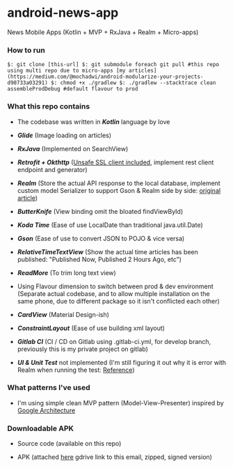 # android-news-app
News Mobile Apps (Kotlin + MVP + RxJava + Realm + Micro-apps)

### How to run
`
  $: git clone [this-url]
  $: git submodule foreach git pull #this repo using multi repo due to micro-apps [my articles](https://medium.com/@mochadwi/android-modularize-your-projects-d90733a03291)
  $: chmod +x ./gradlew
  $: ./gradlew --stacktrace clean assembleProdDebug #default flavour to prod
`

### What this repo contains

- The codebase was written in _**Kotlin**_ language by love

- _**Glide**_ (Image loading on articles)

- _**RxJava**_ (Implemented on SearchView)

- _**Retrofit + Okthttp**_ ([Unsafe SSL client included](https://medium.com/@mochadwi/android-okhttp-handshake-failed-32eae4163a6d), implement rest client endpoint and generator)

- _**Realm**_ (Store the actual API response to the local database, implement custom model Serializer to support Gson & Realm side by side: [original article](https://medium.com/@mochadwi/android-gson-realm-side-by-side-cd83e0230363))

- _**ButterKnife**_ (View binding omit the bloated findViewById)

- _**Koda Time**_ (Ease of use LocalDate than traditional java.util.Date)

- _**Gson**_ (Ease of use to convert JSON to POJO & vice versa)

- _**RelativeTimeTextView**_ (Show the actual time articles has been published: "Published Now, Published 2 Hours Ago, etc")

- _**ReadMore**_ (To trim long text view)

- Using Flavour dimension to switch between prod & dev environment (Separate actual codebase, and to allow multiple installation on the same phone, due to different package so it isn't conflicted each other)

- _**CardView**_ (Material Design-ish)

- _**ConstraintLayout**_ (Ease of use building xml layout)

- _**Gitlab CI**_ (CI / CD on Gitlab using .gitlab-ci.yml, for develop branch, previously this is my private project on gitlab)

- _**UI & Unit Test**_ not implemented (I'm still figuring it out why it is error with Realm when running the test: [Reference](https://medium.com/@mochadwi/android-unit-test-in-kotlin-6470ed80b989))


### What patterns I've used
- I'm using simple clean MVP pattern (Model-View-Presenter) inspired by [Google Architecture](https://github.com/googlesamples/android-architecture/tree/todo-mvp-clean/)

 
### Downloadable APK
- Source code (available on this repo)

- APK (attached [here](https://drive.google.com/open?id=1ZK3M_HK_edEF258TB8acW39Ffqqmhn7w) gdrive link to this email, zipped, signed version)
